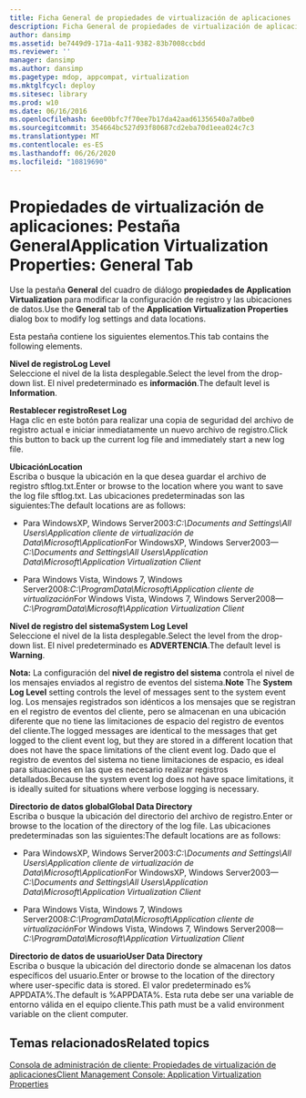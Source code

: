 ```yaml
---
title: Ficha General de propiedades de virtualización de aplicaciones
description: Ficha General de propiedades de virtualización de aplicaciones
author: dansimp
ms.assetid: be7449d9-171a-4a11-9382-83b7008ccbdd
ms.reviewer: ''
manager: dansimp
ms.author: dansimp
ms.pagetype: mdop, appcompat, virtualization
ms.mktglfcycl: deploy
ms.sitesec: library
ms.prod: w10
ms.date: 06/16/2016
ms.openlocfilehash: 6ee00bfc7f70ee7b17da42aad61356540a7a0be0
ms.sourcegitcommit: 354664bc527d93f80687cd2eba70d1eea024c7c3
ms.translationtype: MT
ms.contentlocale: es-ES
ms.lasthandoff: 06/26/2020
ms.locfileid: "10819690"
---
```

# <span data-ttu-id="a7c54-103">Propiedades de virtualización de aplicaciones: Pestaña General</span><span class="sxs-lookup"><span data-stu-id="a7c54-103">Application Virtualization Properties: General Tab</span></span>


<span data-ttu-id="a7c54-104">Use la pestaña **General** del cuadro de diálogo **propiedades de Application Virtualization** para modificar la configuración de registro y las ubicaciones de datos.</span><span class="sxs-lookup"><span data-stu-id="a7c54-104">Use the **General** tab of the **Application Virtualization Properties** dialog box to modify log settings and data locations.</span></span>

<span data-ttu-id="a7c54-105">Esta pestaña contiene los siguientes elementos.</span><span class="sxs-lookup"><span data-stu-id="a7c54-105">This tab contains the following elements.</span></span>

<a href="" id="log-level"></a>**<span data-ttu-id="a7c54-106">Nivel de registro</span><span class="sxs-lookup"><span data-stu-id="a7c54-106">Log Level</span></span>**  
<span data-ttu-id="a7c54-107">Seleccione el nivel de la lista desplegable.</span><span class="sxs-lookup"><span data-stu-id="a7c54-107">Select the level from the drop-down list.</span></span> <span data-ttu-id="a7c54-108">El nivel predeterminado es **información**.</span><span class="sxs-lookup"><span data-stu-id="a7c54-108">The default level is **Information**.</span></span>

<a href="" id="reset-log"></a>**<span data-ttu-id="a7c54-109">Restablecer registro</span><span class="sxs-lookup"><span data-stu-id="a7c54-109">Reset Log</span></span>**  
<span data-ttu-id="a7c54-110">Haga clic en este botón para realizar una copia de seguridad del archivo de registro actual e iniciar inmediatamente un nuevo archivo de registro.</span><span class="sxs-lookup"><span data-stu-id="a7c54-110">Click this button to back up the current log file and immediately start a new log file.</span></span>

<a href="" id="location"></a>**<span data-ttu-id="a7c54-111">Ubicación</span><span class="sxs-lookup"><span data-stu-id="a7c54-111">Location</span></span>**  
<span data-ttu-id="a7c54-112">Escriba o busque la ubicación en la que desea guardar el archivo de registro sftlog.txt.</span><span class="sxs-lookup"><span data-stu-id="a7c54-112">Enter or browse to the location where you want to save the log file sftlog.txt.</span></span> <span data-ttu-id="a7c54-113">Las ubicaciones predeterminadas son las siguientes:</span><span class="sxs-lookup"><span data-stu-id="a7c54-113">The default locations are as follows:</span></span>

-   <span data-ttu-id="a7c54-114">Para WindowsXP, Windows Server2003:*C:\\Documents and Settings\\All Users\\Application cliente de virtualización de Data\\Microsoft\\Application*</span><span class="sxs-lookup"><span data-stu-id="a7c54-114">For WindowsXP, Windows Server2003—*C:\\Documents and Settings\\All Users\\Application Data\\Microsoft\\Application Virtualization Client*</span></span>

-   <span data-ttu-id="a7c54-115">Para Windows Vista, Windows 7, Windows Server2008:*C:\\ProgramData\\Microsoft\\Application cliente de virtualización*</span><span class="sxs-lookup"><span data-stu-id="a7c54-115">For Windows Vista, Windows 7, Windows Server2008—*C:\\ProgramData\\Microsoft\\Application Virtualization Client*</span></span>

<a href="" id="system-log-level"></a>**<span data-ttu-id="a7c54-116">Nivel de registro del sistema</span><span class="sxs-lookup"><span data-stu-id="a7c54-116">System Log Level</span></span>**  
<span data-ttu-id="a7c54-117">Seleccione el nivel de la lista desplegable.</span><span class="sxs-lookup"><span data-stu-id="a7c54-117">Select the level from the drop-down list.</span></span> <span data-ttu-id="a7c54-118">El nivel predeterminado es **ADVERTENCIA**.</span><span class="sxs-lookup"><span data-stu-id="a7c54-118">The default level is **Warning**.</span></span>

<span data-ttu-id="a7c54-119">**Nota:**  La configuración del **nivel de registro del sistema** controla el nivel de los mensajes enviados al registro de eventos del sistema.</span><span class="sxs-lookup"><span data-stu-id="a7c54-119">**Note** The **System Log Level** setting controls the level of messages sent to the system event log.</span></span> <span data-ttu-id="a7c54-120">Los mensajes registrados son idénticos a los mensajes que se registran en el registro de eventos del cliente, pero se almacenan en una ubicación diferente que no tiene las limitaciones de espacio del registro de eventos del cliente.</span><span class="sxs-lookup"><span data-stu-id="a7c54-120">The logged messages are identical to the messages that get logged to the client event log, but they are stored in a different location that does not have the space limitations of the client event log.</span></span> <span data-ttu-id="a7c54-121">Dado que el registro de eventos del sistema no tiene limitaciones de espacio, es ideal para situaciones en las que es necesario realizar registros detallados.</span><span class="sxs-lookup"><span data-stu-id="a7c54-121">Because the system event log does not have space limitations, it is ideally suited for situations where verbose logging is necessary.</span></span>

 

<a href="" id="global-data-directory"></a>**<span data-ttu-id="a7c54-122">Directorio de datos global</span><span class="sxs-lookup"><span data-stu-id="a7c54-122">Global Data Directory</span></span>**  
<span data-ttu-id="a7c54-123">Escriba o busque la ubicación del directorio del archivo de registro.</span><span class="sxs-lookup"><span data-stu-id="a7c54-123">Enter or browse to the location of the directory of the log file.</span></span> <span data-ttu-id="a7c54-124">Las ubicaciones predeterminadas son las siguientes:</span><span class="sxs-lookup"><span data-stu-id="a7c54-124">The default locations are as follows:</span></span>

-   <span data-ttu-id="a7c54-125">Para WindowsXP, Windows Server2003:*C:\\Documents and Settings\\All Users\\Application cliente de virtualización de Data\\Microsoft\\Application*</span><span class="sxs-lookup"><span data-stu-id="a7c54-125">For WindowsXP, Windows Server2003—*C:\\Documents and Settings\\All Users\\Application Data\\Microsoft\\Application Virtualization Client*</span></span>

-   <span data-ttu-id="a7c54-126">Para Windows Vista, Windows 7, Windows Server2008:*C:\\ProgramData\\Microsoft\\Application cliente de virtualización*</span><span class="sxs-lookup"><span data-stu-id="a7c54-126">For Windows Vista, Windows 7, Windows Server2008—*C:\\ProgramData\\Microsoft\\Application Virtualization Client*</span></span>

<a href="" id="user-data-directory"></a>**<span data-ttu-id="a7c54-127">Directorio de datos de usuario</span><span class="sxs-lookup"><span data-stu-id="a7c54-127">User Data Directory</span></span>**  
<span data-ttu-id="a7c54-128">Escriba o busque la ubicación del directorio donde se almacenan los datos específicos del usuario.</span><span class="sxs-lookup"><span data-stu-id="a7c54-128">Enter or browse to the location of the directory where user-specific data is stored.</span></span> <span data-ttu-id="a7c54-129">El valor predeterminado es% APPDATA%.</span><span class="sxs-lookup"><span data-stu-id="a7c54-129">The default is %APPDATA%.</span></span> <span data-ttu-id="a7c54-130">Esta ruta debe ser una variable de entorno válida en el equipo cliente.</span><span class="sxs-lookup"><span data-stu-id="a7c54-130">This path must be a valid environment variable on the client computer.</span></span>

## <span data-ttu-id="a7c54-131">Temas relacionados</span><span class="sxs-lookup"><span data-stu-id="a7c54-131">Related topics</span></span>


[<span data-ttu-id="a7c54-132">Consola de administración de cliente: Propiedades de virtualización de aplicaciones</span><span class="sxs-lookup"><span data-stu-id="a7c54-132">Client Management Console: Application Virtualization Properties</span></span>](client-management-console-application-virtualization-properties.md)

 

 






